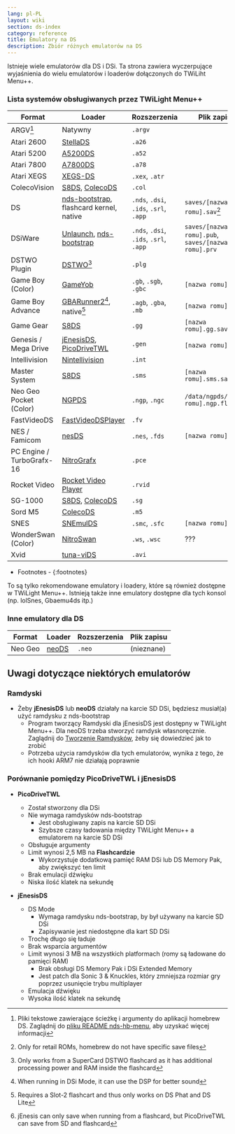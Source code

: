```yaml
---
lang: pl-PL
layout: wiki
section: ds-index
category: reference
title: Emulatory na DS
description: Zbiór różnych emulatorów na DS
---
```


Istnieje wiele emulatorów dla DS i DSi. Ta strona zawiera wyczerpujące wyjaśnienia do wielu emulatorów i loaderów dołączonych do TWiLiht Menu++.

### Lista systemów obsługiwanych przez TWiLight Menu++

| Format                    | Loader                                           | Rozszerzenia                           | Plik zapisu                                        |
| ------------------------- | ------------------------------------------------ | -------------------------------------- | -------------------------------------------------- |
| ARGV[^1]                  | Natywny                                          | `.argv`                                |                                                    |
| Atari 2600                | [StellaDS][stellads]                             | `.a26`                                 |                                                    |
| Atari 5200                | [A5200DS][a5200ds]                               | `.a52`                                 |                                                    |
| Atari 7800                | [A7800DS][a7800ds]                               | `.a78`                                 |                                                    |
| Atari XEGS                | [XEGS-DS][xegs-ds]                               | `.xex`, `.atr`                         |                                                    |
| ColecoVision              | [S8DS][s8ds], [ColecoDS][colecods]               | `.col`                                 |                                                    |
| DS                        | [nds-bootstrap][ndsbs], flashcard kernel, native | `.nds`, `.dsi`, `.ids`, `.srl`, `.app` | `saves/[nazwa romu].sav`[^2]                       |
| DSiWare                   | [Unlaunch][unlaunch], [nds-bootstrap][ndsbs]     | `.nds`, `.dsi`, `.ids`, `.srl`, `.app` | `saves/[nazwa romu].pub`, `saves/[nazwa romu].prv` |
| DSTWO Plugin              | [DSTWO][dstwo][^3]                               | `.plg`                                 |                                                    |
| Game Boy (Color)          | [GameYob][gameyob]                               | `.gb`, `.sgb`, `.gbc`                  | `[nazwa romu].sav`                                 |
| Game Boy Advance          | [GBARunner2][gbarunner2][^4], native[^5]         | `.agb`, `.gba`, `.mb`                  | `[nazwa romu].sav`                                 |
| Game Gear                 | [S8DS][s8ds]                                     | `.gg`                                  | `[nazwa romu].gg.sav`                              |
| Genesis / Mega Drive      | [jEnesisDS][jenesis], [PicoDriveTWL][pdtwl]      | `.gen`                                 | `[nazwa romu].srm`[^6]                             |
| Intellivision             | [Nintellivision][nintellivision]                 | `.int`                                 |                                                    |
| Master System             | [S8DS][s8ds]                                     | `.sms`                                 | `[nazwa romu].sms.sav`                             |
| Neo Geo Pocket (Color)    | [NGPDS][ngpds]                                   | `.ngp`, `.ngc`                         | `/data/ngpds/[nazwa romu].ngp.fla`                 |
| FastVideoDS               | [FastVideoDSPlayer][fastvideodsplayer]           | `.fv`                                  |                                                    |
| NES / Famicom             | [nesDS][nesds]                                   | `.nes`, `.fds`                         | `[nazwa romu].sav`                                 |
| PC Engine / TurboGrafx-16 | [NitroGrafx][nitrografx]                         | `.pce`                                 |                                                    |
| Rocket Video              | [Rocket Video Player][rvidplayer]                | `.rvid`                                |                                                    |
| SG-1000                   | [S8DS][s8ds], [ColecoDS][colecods]               | `.sg`                                  |                                                    |
| Sord M5                   | [ColecoDS][colecods]                             | `.m5`                                  |                                                    |
| SNES                      | [SNEmulDS][snemulds]                             | `.smc`, `.sfc`                         | `[nazwa romu].srm`                                 |
| WonderSwan (Color)        | [NitroSwan][nitroswan]                           | `.ws`, `.wsc`                          | ???                                                |
| Xvid                      | [tuna-viDS][tunavids]                            | `.avi`                                 |                                                    |

- Footnotes -
{:footnotes}

To są tylko rekomendowane emulatory i loadery, które są również dostępne w TWiLight Menu++. Istnieją także inne emulatory dostępne dla tych konsol (np. lolSnes, Gbaemu4ds itp.)

### Inne emulatory dla DS

| Format  | Loader         | Rozszerzenia | Plik zapisu |
| ------- | -------------- | ------------ | ----------- |
| Neo Geo | [neoDS][neods] | `.neo`       | (nieznane)  |

## Uwagi dotyczące niektórych emulatorów
### Ramdyski
- Żeby **jEnesisDS** lub **neoDS** działały na karcie SD DSi, będziesz musiał(a) użyć ramdysku z nds-bootstrap
   - Program tworzący Ramdyski dla jEnesisDS jest dostępny w TWiLight Menu++. Dla neoDS trzeba stworzyć ramdysk własnoręcznie. Zaglądnij do [Tworzenie Ramdysków](../twilightmenu/creating-ram-disks), żeby się dowiedzieć jak to zrobić
   - Potrzeba użycia ramdysków dla tych emulatorów, wynika z tego, że ich hooki ARM7 nie działają poprawnie

### Porównanie pomiędzy PicoDriveTWL i jEnesisDS
- **PicoDriveTWL**
   - Został stworzony dla DSi
   - Nie wymaga ramdysków nds-bootstrap
      - Jest obsługiwany zapis na karcie SD DSi
      - Szybsze czasy ładowania między TWiLight Menu++ a emulatorem na karcie SD DSi
   - Obsługuje argumenty
   - Limit wynosi 2,5 MB na **Flashcardzie**
      - Wykorzystuje dodatkową pamięć RAM DSi lub DS Memory Pak, aby zwiększyć ten limit
   - Brak emulacji dźwięku
   - Niska ilość klatek na sekundę

- **jEnesisDS**
   - DS Mode
      - Wymaga ramdysku nds-bootstrap, by był używany na karcie SD DSi
      - Zapisywanie jest niedostępne dla kart SD DSi
   - Trochę długo się ładuje
   - Brak wsparcia argumentów
   - Limit wynosi 3 MB na wszystkich platformach (romy są ładowane do pamięci RAM)
      - Brak obsługi DS Memory Pak i DSi Extended Memory
      - Jest patch dla Sonic 3 & Knuckles, który zmniejsza rozmiar gry poprzez usunięcie trybu multiplayer
   - Emulacja dźwięku
   - Wysoka ilość klatek na sekundę


<!-- Links for tables -->
[^1]: Pliki tekstowe zawierające ścieżkę i argumenty do aplikacji homebrew DS. Zaglądnij do [pliku README nds-hb-menu](https://github.com/devkitPro/nds-hb-menu#passing-arguments), aby uzyskać więcej informacji
[^2]: Only for retail ROMs, homebrew do not have specific save files
[^3]: Only works from a SuperCard DSTWO flashcard as it has additional processing power and RAM inside the flashcard
[^4]: When running in DSi Mode, it can use the DSP for better sound
[^5]: Requires a Slot-2 flashcart and thus only works on DS Phat and DS Lite
[^6]: jEnesis can only save when running from a flashcard, but PicoDriveTWL can save from SD and flashcard

[a5200ds]: https://github.com/wavemotion-dave/A5200DS
[a7800ds]: https://github.com/wavemotion-dave/A7800DS
[colecods]: https://github.com/wavemotion-dave/ColecoDS
[dstwo]: http://eng.supercard.sc
[fastvideodsplayer]: https://github.com/Gericom/FastVideoDSPlayer
[gameyob]: https://github.com/Drenn1/GameYob
[gbarunner2]: https://github.com/Gericom/GBARunner2
[jenesis]: https://www.gamebrew.org/wiki/JEnesisDS
[ndsbs]: https://github.com/DS-Homebrew/nds-bootstrap
[nesds]: https://github.com/DS-Homebrew/NesDS
[ngpds]: https://github.com/FluBBaOfWard/NGPDS
[nitrografx]: https://www.gamebrew.org/wiki/NitroGrafx
[nitroswan]: https://github.com/FluBBaOfWard/NitroSwan
[pdtwl]: https://github.com/DS-Homebrew/PicoDriveTWL
[rvidplayer]: https://gbatemp.net/threads/539163
[s8ds]: https://github.com/FluBBaOfWard/S8DS
[snemulds]: https://www.gamebrew.org/wiki/SnemulDS_-_Revival
[stellads]: https://github.com/wavemotion-dave/StellaDS
[unlaunch]: https://problemkaputt.de/unlaunch.htm
[xegs-ds]: https://github.com/wavemotion-dave/XEGS-DS
[neods]: https://www.gamebrew.org/wiki/NeoDS
[nintellivision]: https://github.com/wavemotion-dave/NINTV-DS
[tunavids]: https://github.com/chishm/tuna-vids
